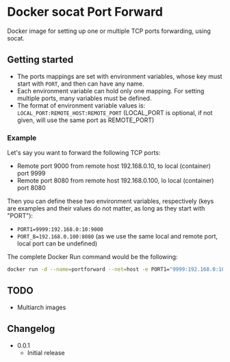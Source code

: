 # Docker socat Port Forward

Docker image for setting up one or multiple TCP ports forwarding, using socat.

## Getting started

- The ports mappings are set with environment variables, whose key must start with `PORT`, and then can have any name.
- Each environment variable can hold only one mapping. For setting multiple ports, many variables must be defined.
- The format of environment variable values is: `LOCAL_PORT:REMOTE_HOST:REMOTE_PORT` (LOCAL_PORT is optional, if not given, will use the same port as REMOTE_PORT)

### Example

Let's say you want to forward the following TCP ports:

- Remote port 9000 from remote host 192.168.0.10, to local (container) port 9999
- Remote port 8080 from remote host 192.168.0.100, lo local (container) port 8080

Then you can define these two environment variables, respectively (keys are examples and their values do not matter, as long as they start with "PORT"):

- `PORT1=9999:192.168.0:10:9000`
- `PORT_B=192.168.0.100:8080` (as we use the same local and remote port, local port can be undefined)

The complete Docker Run command would be the following:

```bash
docker run -d --name=portforward --net=host -e PORT1="9999:192.168.0:10:9000" -e PORT_B="192.168.0.100:8080" ghcr.io/david-lor/portforward
```

## TODO

- Multiarch images

## Changelog

- 0.0.1
    - Initial release
